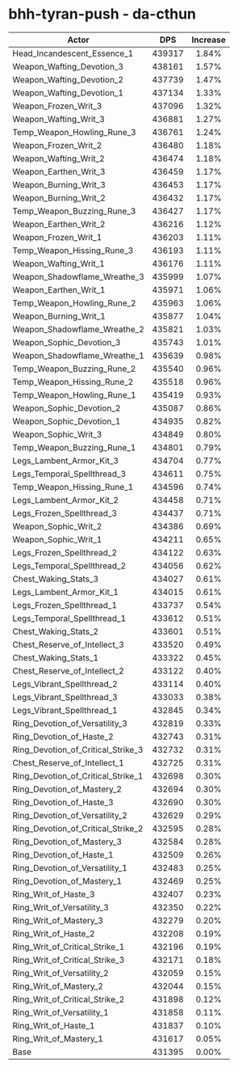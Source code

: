 # bhh-tyran-push - da-cthun
| Actor | DPS | Increase |
|---|:---:|:---:|
|Head_Incandescent_Essence_1|439317|1.84%|
|Weapon_Wafting_Devotion_3|438161|1.57%|
|Weapon_Wafting_Devotion_2|437739|1.47%|
|Weapon_Wafting_Devotion_1|437134|1.33%|
|Weapon_Frozen_Writ_3|437096|1.32%|
|Weapon_Wafting_Writ_3|436881|1.27%|
|Temp_Weapon_Howling_Rune_3|436761|1.24%|
|Weapon_Frozen_Writ_2|436480|1.18%|
|Weapon_Wafting_Writ_2|436474|1.18%|
|Weapon_Earthen_Writ_3|436459|1.17%|
|Weapon_Burning_Writ_3|436453|1.17%|
|Weapon_Burning_Writ_2|436432|1.17%|
|Temp_Weapon_Buzzing_Rune_3|436427|1.17%|
|Weapon_Earthen_Writ_2|436216|1.12%|
|Weapon_Frozen_Writ_1|436203|1.11%|
|Temp_Weapon_Hissing_Rune_3|436193|1.11%|
|Weapon_Wafting_Writ_1|436176|1.11%|
|Weapon_Shadowflame_Wreathe_3|435999|1.07%|
|Weapon_Earthen_Writ_1|435971|1.06%|
|Temp_Weapon_Howling_Rune_2|435963|1.06%|
|Weapon_Burning_Writ_1|435877|1.04%|
|Weapon_Shadowflame_Wreathe_2|435821|1.03%|
|Weapon_Sophic_Devotion_3|435743|1.01%|
|Weapon_Shadowflame_Wreathe_1|435639|0.98%|
|Temp_Weapon_Buzzing_Rune_2|435540|0.96%|
|Temp_Weapon_Hissing_Rune_2|435518|0.96%|
|Temp_Weapon_Howling_Rune_1|435419|0.93%|
|Weapon_Sophic_Devotion_2|435087|0.86%|
|Weapon_Sophic_Devotion_1|434935|0.82%|
|Weapon_Sophic_Writ_3|434849|0.80%|
|Temp_Weapon_Buzzing_Rune_1|434801|0.79%|
|Legs_Lambent_Armor_Kit_3|434704|0.77%|
|Legs_Temporal_Spellthread_3|434611|0.75%|
|Temp_Weapon_Hissing_Rune_1|434596|0.74%|
|Legs_Lambent_Armor_Kit_2|434458|0.71%|
|Legs_Frozen_Spellthread_3|434437|0.71%|
|Weapon_Sophic_Writ_2|434386|0.69%|
|Weapon_Sophic_Writ_1|434211|0.65%|
|Legs_Frozen_Spellthread_2|434122|0.63%|
|Legs_Temporal_Spellthread_2|434056|0.62%|
|Chest_Waking_Stats_3|434027|0.61%|
|Legs_Lambent_Armor_Kit_1|434015|0.61%|
|Legs_Frozen_Spellthread_1|433737|0.54%|
|Legs_Temporal_Spellthread_1|433612|0.51%|
|Chest_Waking_Stats_2|433601|0.51%|
|Chest_Reserve_of_Intellect_3|433520|0.49%|
|Chest_Waking_Stats_1|433322|0.45%|
|Chest_Reserve_of_Intellect_2|433122|0.40%|
|Legs_Vibrant_Spellthread_2|433114|0.40%|
|Legs_Vibrant_Spellthread_3|433033|0.38%|
|Legs_Vibrant_Spellthread_1|432845|0.34%|
|Ring_Devotion_of_Versatility_3|432819|0.33%|
|Ring_Devotion_of_Haste_2|432743|0.31%|
|Ring_Devotion_of_Critical_Strike_3|432732|0.31%|
|Chest_Reserve_of_Intellect_1|432725|0.31%|
|Ring_Devotion_of_Critical_Strike_1|432698|0.30%|
|Ring_Devotion_of_Mastery_2|432694|0.30%|
|Ring_Devotion_of_Haste_3|432690|0.30%|
|Ring_Devotion_of_Versatility_2|432629|0.29%|
|Ring_Devotion_of_Critical_Strike_2|432595|0.28%|
|Ring_Devotion_of_Mastery_3|432584|0.28%|
|Ring_Devotion_of_Haste_1|432509|0.26%|
|Ring_Devotion_of_Versatility_1|432483|0.25%|
|Ring_Devotion_of_Mastery_1|432469|0.25%|
|Ring_Writ_of_Haste_3|432407|0.23%|
|Ring_Writ_of_Versatility_3|432350|0.22%|
|Ring_Writ_of_Mastery_3|432279|0.20%|
|Ring_Writ_of_Haste_2|432208|0.19%|
|Ring_Writ_of_Critical_Strike_1|432196|0.19%|
|Ring_Writ_of_Critical_Strike_3|432171|0.18%|
|Ring_Writ_of_Versatility_2|432059|0.15%|
|Ring_Writ_of_Mastery_2|432044|0.15%|
|Ring_Writ_of_Critical_Strike_2|431898|0.12%|
|Ring_Writ_of_Versatility_1|431858|0.11%|
|Ring_Writ_of_Haste_1|431837|0.10%|
|Ring_Writ_of_Mastery_1|431617|0.05%|
|Base|431395|0.00%|
